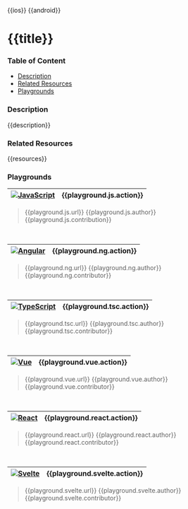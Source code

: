 [javascript-badge]: https://img.shields.io/badge/JavaScript-%E2%9C%93-F7DF1E.svg?logo=JavaScript&logoColor=F7DF1E&labelColor=000000
[typescript-badge]: https://img.shields.io/badge/TypeScript-%E2%9C%93-007ACC.svg?logo=TypeScript&logoColor=007ACC&labelColor=000000
[angular-badge]: https://img.shields.io/badge/Angular-%E2%9C%93-DD0031.svg?logo=Angular&logoColor=DD0031&labelColor=000000
[vue-badge]: https://img.shields.io/badge/Vue.js-%E2%9C%93-4FC08D.svg?logo=Vue.js&logoColor=4FC08D&labelColor=000000
[react-badge]: https://img.shields.io/badge/React-%E2%9C%93-33d8ff.svg?logo=React&logoColor=33d8ff&labelColor=000000
[svelte-badge]: https://img.shields.io/badge/Svelte-%E2%9C%93-f93e02.svg?logo=Svelte&logoColor=f93e02&labelColor=000000
[ios-badge]: https://img.shields.io/badge/ios-%E2%9C%93-949393.svg?logo=apple&logoColor=white
[android-badge]: https://img.shields.io/badge/android-%E2%9C%93-949393.svg?logo=android&logoColor=white


<!-- Platform Support (i.e. ![ios]) -->
{{ios}}
{{android}}


<!-- Project Title -->
# {{title}}


### Table of Content
  - [Description](#description)
  - [Related Resources](#related-resources)
  - [Playgrounds](#playgrounds)


<!-- Project description -->
### Description
{{description}}


<!-- 
Reference any related resources here. These could include;
 * Existing video or blog tutorials that create the same project, or inspired it.
 * A live website or app using the behaviour, style, etc.., the app is trying to replicate.
 * Or perhaps a design from somewhere like dribbble.com inspired the project.
-->
### Related Resources
{{resources}}


<!-- Playground Tables -->
### Playgrounds

| [![JavaScript][javascript-badge]]({{playground.js.badge}}) | {{playground.js.action}} |
| :--- | ---: |
> {{playground.js.url}}
> {{playground.js.author}}
> {{playground.js.contribution}}
<br/>

| [![Angular][angular-badge]]({{playground.ng.badge}}) | {{playground.ng.action}} |
| :--- | ---: |
> {{playground.ng.url}}
> {{playground.ng.author}}
> {{playground.ng.contributor}}
<br/>

| [![TypeScript][typescript-badge]]({{playground.tsc.badge}}) | {{playground.tsc.action}} |
| :--- | ---: |
> {{playground.tsc.url}}
> {{playground.tsc.author}}
> {{playground.tsc.contributor}}
<br/>

| [![Vue][vue-badge]]({{playground.vue.badge}}) | {{playground.vue.action}} |
| :--- | ---: |
> {{playground.vue.url}}
> {{playground.vue.author}}
> {{playground.vue.contributor}}
<br/>

| [![React][react-badge]]({{playground.react.badge}}) | {{playground.react.action}} |
| :--- | ---: |
> {{playground.react.url}}
> {{playground.react.author}}
> {{playground.react.contributor}}
<br/>

| [![Svelte][svelte-badge]]({{playground.svelte.badge}}) | {{playground.svelte.action}} |
| :--- | ---: |
> {{playground.svelte.url}}
> {{playground.svelte.author}}
> {{playground.svelte.contributor}}
<br/>